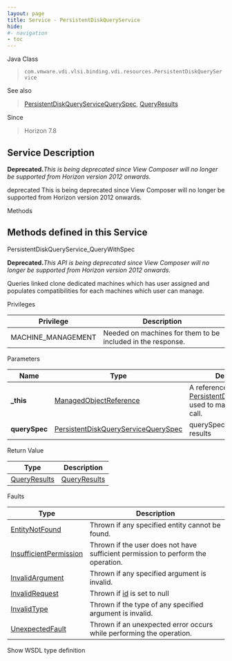```yaml
---
layout: page
title: Service - PersistentDiskQueryService
hide:
#- navigation
- toc
---
```








Java Class
> `com.vmware.vdi.vlsi.binding.vdi.resources.PersistentDiskQueryService`

See also
> [PersistentDiskQueryServiceQuerySpec](vdi.resources.PersistentDiskQueryService.QuerySpec.md), [QueryResults](vdi.query.QueryResults.md)

Since
> Horizon 7.8





## Service Description

**Deprecated.**_This is being deprecated since View Composer will no longer be supported from Horizon version 2012 onwards._

deprecated This is being deprecated since View Composer will no longer be supported from Horizon version 2012 onwards.

Methods

Methods defined in this Service
---
PersistentDiskQueryService_QueryWithSpec




**Deprecated.**_This API is being deprecated since View Composer will no longer be supported from Horizon version 2012 onwards._

Queries linked clone dedicated machines which has user assigned and populates compatibilities for each machines which user can manage.

Privileges

Privilege |  Description
---|---
MACHINE_MANAGEMENT|  Needed on machines for them to be included in the response.



Parameters

Name| Type| Description
---|---|---
**_this**| [ManagedObjectReference](vmodl.ManagedObjectReference.md)|  A reference to the [PersistentDiskQueryService](vdi.resources.PersistentDiskQueryService.md) used to make the method call.
**querySpec**| [PersistentDiskQueryServiceQuerySpec](vdi.resources.PersistentDiskQueryService.QuerySpec.md)|  querySpec to filter the results




Return Value

Type |  Description
---|---
[QueryResults](vdi.query.QueryResults.md)| [QueryResults](vdi.query.QueryResults.md)



Faults

Type |  Description
---|---
[EntityNotFound](vdi.fault.EntityNotFound.md)| Thrown if any specified entity cannot be found.
[InsufficientPermission](vdi.fault.InsufficientPermission.md)| Thrown if the user does not have sufficient permission to perform the operation.
[InvalidArgument](vdi.fault.InvalidArgument.md)| Thrown if any specified argument is invalid.
[InvalidRequest](vdi.fault.InvalidRequest.md)| Thrown if [id](vdi.resources.PersistentDiskQueryService.QuerySpec.md#id) is set to null
[InvalidType](vdi.fault.InvalidType.md)| Thrown if the type of any specified argument is invalid.
[UnexpectedFault](vdi.fault.UnexpectedFault.md)| Thrown if an unexpected error occurs while performing the operation.

Show WSDL type definition












 
